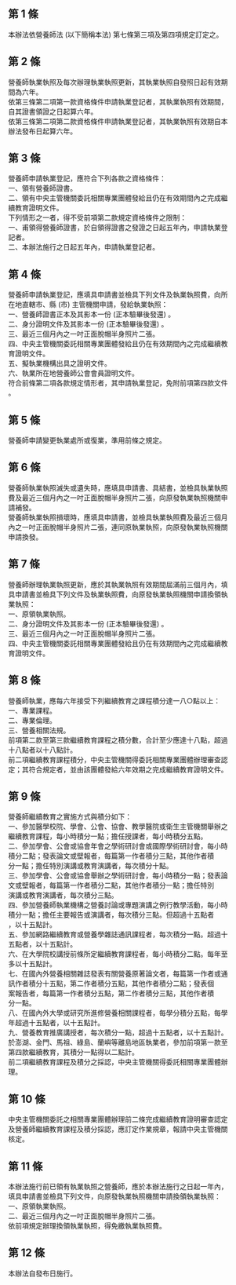 第 1 條
-------
本辦法依營養師法 (以下簡稱本法) 第七條第三項及第四項規定訂定之。

第 2 條
-------
營養師執業執照及每次辦理執業執照更新，其執業執照自發照日起有效期  
間為六年。  
依第三條第二項第一款資格條件申請執業登記者，其執業執照有效期間，  
自其證書領證之日起算六年。  
依第三條第二項第二款資格條件申請執業登記者，其執業執照有效期自本  
辦法發布日起算六年。

第 3 條
-------
營養師申請執業登記，應符合下列各款之資格條件：  
一、領有營養師證書。  
二、領有中央主管機關委託相關專業團體發給且仍在有效期間內之完成繼  
    續教育證明文件。  
下列情形之一者，得不受前項第二款規定資格條件之限制：  
一、甫領得營養師證書，於自領得證書之發證之日起五年內，申請執業登  
    記者。  
二、本辦法施行之日起五年內，申請執業登記者。

第 4 條
-------
營養師申請執業登記，應填具申請書並檢具下列文件及執業執照費，向所  
在地直轄市、縣 (市) 主管機關申請，發給執業執照：  
一、營養師證書正本及其影本一份 (正本驗畢後發還) 。  
二、身分證明文件及其影本一份 (正本驗畢後發還) 。  
三、最近三個月內之一吋正面脫帽半身照片二張。  
四、中央主管機關委託相關專業團體發給且仍在有效期間內之完成繼續教  
    育證明文件。  
五、擬執業機構出具之證明文件。  
六、執業所在地營養師公會會員證明文件。  
符合前條第二項各款規定情形者，其申請執業登記，免附前項第四款文件  
。

第 5 條
-------
營養師申請變更執業處所或復業，準用前條之規定。

第 6 條
-------
營養師執業執照滅失或遺失時，應填具申請書、具結書，並檢具執業執照  
費及最近三個月內之一吋正面脫帽半身照片二張，向原發執業執照機關申  
請補發。  
營養師執業執照損壞時，應填具申請書，並檢具執業執照費及最近三個月  
內之一吋正面脫帽半身照片二張，連同原執業執照，向原發執業執照機關  
申請換發。

第 7 條
-------
營養師辦理執業執照更新，應於其執業執照有效期間屆滿前三個月內，填  
具申請書並檢具下列文件及執業執照費，向原發執業執照機關申請換領執  
業執照：  
一、原領執業執照。  
二、身分證明文件及其影本一份 (正本驗畢後發還) 。  
三、最近三個月內之一吋正面脫帽半身照片二張。  
四、中央主管機關委託相關專業團體發給且仍在有效期間內之完成繼續教  
    育證明文件。

第 8 條
-------
營養師執業，應每六年接受下列繼續教育之課程積分達一八○點以上：  
一、專業課程。  
二、專業倫理。  
三、營養相關法規。  
前項第二款至第三款繼續教育課程之積分數，合計至少應達十八點，超過  
十八點者以十八點計。  
前二項繼續教育課程積分，中央主管機關得委託相關專業團體辦理審查認  
定；其符合規定者，並由該團體發給六年效期之完成繼續教育證明文件。

第 9 條
-------
營養師繼續教育之實施方式與積分如下：  
一、參加醫學校院、學會、公會、協會、教學醫院或衛生主管機關舉辦之  
    繼續教育課程，每小時積分一點；擔任授課者，每小時積分五點。  
二、參加學會、公會或協會年會之學術研討會或國際學術研討會，每小時  
    積分二點；發表論文或壁報者，每篇第一作者積分三點，其他作者積  
    分一點；擔任特別演講或教育演講者，每次積分十點。  
三、參加學會、公會或協會舉辦之學術研討會，每小時積分一點；發表論  
    文或壁報者，每篇第一作者積分二點，其他作者積分一點；擔任特別  
    演講或教育演講者，每次積分三點。  
四、參加營養師執業機構之營養討論或專題演講之例行教學活動，每小時  
    積分一點；擔任主要報告或演講者，每次積分三點。但超過十五點者  
    ，以十五點計。  
五、參加網路繼續教育或營養學雜誌通訊課程者，每次積分一點。超過十  
    五點者，以十五點計。  
六、在大學院校講授前條所定繼續教育課程者，每小時積分二點。每年至  
    多以十五點計。  
七、在國內外營養相關雜誌發表有關營養原著論文者，每篇第一作者或通  
    訊作者積分十五點，第二作者積分五點，其他作者積分二點；發表個  
    案報告者，每篇第一作者積分五點，第二作者積分三點，其他作者積  
    分一點。  
八、在國內外大學或研究所進修營養相關課程者，每學分積分五點，每學  
    年超過十五點者，以十五點計。  
九、營養教育推廣講授者，每次積分一點，超過十五點者，以十五點計。  
於澎湖、金門、馬祖、綠島、蘭嶼等離島地區執業者，參加前項第一款至  
第四款繼續教育，其積分一點得以二點計。  
前二項繼續教育課程及積分之採認，中央主管機關得委託相關專業團體辦  
理。

第 10 條
--------
中央主管機關委託之相關專業團體辦理前二條完成繼續教育證明審查認定  
及營養師繼續教育課程及積分採認，應訂定作業規章，報請中央主管機關  
核定。

第 11 條
--------
本辦法施行前已領有執業執照之營養師，應於本辦法施行之日起一年內，  
填具申請書並檢具下列文件，向原發執業執照機關申請換領執業執照：  
一、原領執業執照。  
二、最近三個月內之一吋正面脫帽半身照片二張。  
依前項規定辦理換領執業執照，得免繳執業執照費。

第 12 條
--------
本辦法自發布日施行。

